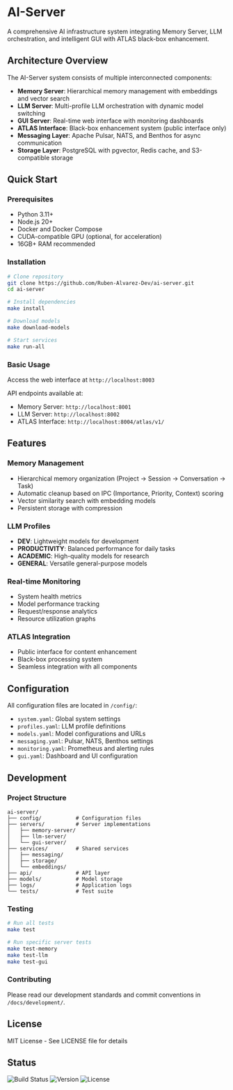 # AI-Server

A comprehensive AI infrastructure system integrating Memory Server, LLM orchestration, and intelligent GUI with ATLAS black-box enhancement.

## Architecture Overview

The AI-Server system consists of multiple interconnected components:

- **Memory Server**: Hierarchical memory management with embeddings and vector search
- **LLM Server**: Multi-profile LLM orchestration with dynamic model switching
- **GUI Server**: Real-time web interface with monitoring dashboards
- **ATLAS Interface**: Black-box enhancement system (public interface only)
- **Messaging Layer**: Apache Pulsar, NATS, and Benthos for async communication
- **Storage Layer**: PostgreSQL with pgvector, Redis cache, and S3-compatible storage

## Quick Start

### Prerequisites

- Python 3.11+
- Node.js 20+
- Docker and Docker Compose
- CUDA-compatible GPU (optional, for acceleration)
- 16GB+ RAM recommended

### Installation

```bash
# Clone repository
git clone https://github.com/Ruben-Alvarez-Dev/ai-server.git
cd ai-server

# Install dependencies
make install

# Download models
make download-models

# Start services
make run-all
```

### Basic Usage

Access the web interface at `http://localhost:8003`

API endpoints available at:
- Memory Server: `http://localhost:8001`
- LLM Server: `http://localhost:8002`
- ATLAS Interface: `http://localhost:8004/atlas/v1/`

## Features

### Memory Management
- Hierarchical memory organization (Project → Session → Conversation → Task)
- Automatic cleanup based on IPC (Importance, Priority, Context) scoring
- Vector similarity search with embedding models
- Persistent storage with compression

### LLM Profiles
- **DEV**: Lightweight models for development
- **PRODUCTIVITY**: Balanced performance for daily tasks
- **ACADEMIC**: High-quality models for research
- **GENERAL**: Versatile general-purpose models

### Real-time Monitoring
- System health metrics
- Model performance tracking
- Request/response analytics
- Resource utilization graphs

### ATLAS Integration
- Public interface for content enhancement
- Black-box processing system
- Seamless integration with all components

## Configuration

All configuration files are located in `/config/`:

- `system.yaml`: Global system settings
- `profiles.yaml`: LLM profile definitions
- `models.yaml`: Model configurations and URLs
- `messaging.yaml`: Pulsar, NATS, Benthos settings
- `monitoring.yaml`: Prometheus and alerting rules
- `gui.yaml`: Dashboard and UI configuration

## Development

### Project Structure

```
ai-server/
├── config/           # Configuration files
├── servers/          # Server implementations
│   ├── memory-server/
│   ├── llm-server/
│   └── gui-server/
├── services/         # Shared services
│   ├── messaging/
│   ├── storage/
│   └── embeddings/
├── api/              # API layer
├── models/           # Model storage
├── logs/             # Application logs
└── tests/            # Test suite
```

### Testing

```bash
# Run all tests
make test

# Run specific server tests
make test-memory
make test-llm
make test-gui
```

### Contributing

Please read our development standards and commit conventions in `/docs/development/`.

## License

MIT License - See LICENSE file for details

## Status

![Build Status](https://img.shields.io/badge/build-passing-brightgreen)
![Version](https://img.shields.io/badge/version-1.0.0-blue)
![License](https://img.shields.io/badge/license-MIT-green)